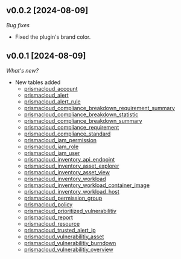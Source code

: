 ## v0.0.2 [2024-08-09]

_Bug fixes_

- Fixed the plugin's brand color.

## v0.0.1 [2024-08-09]

_What's new?_

- New tables added
  - [prismacloud_account](https://hub.steampipe.io/plugins/turbot/prismacloud/tables/prismacloud_account)
  - [prismacloud_alert](https://hub.steampipe.io/plugins/turbot/prismacloud/tables/prismacloud_alert)
  - [prismacloud_alert_rule](https://hub.steampipe.io/plugins/turbot/prismacloud/tables/prismacloud_alert_rule)
  - [prismacloud_compliance_breakdown_requirement_summary](https://hub.steampipe.io/plugins/turbot/prismacloud/tables/prismacloud_compliance_breakdown_requirement_summary)
  - [prismacloud_compliance_breakdown_statistic](https://hub.steampipe.io/plugins/turbot/prismacloud/tables/prismacloud_compliance_breakdown_statistic)
  - [prismacloud_compliance_breakdown_summary](https://hub.steampipe.io/plugins/turbot/prismacloud/tables/prismacloud_compliance_breakdown_summary)
  - [prismacloud_compliance_requirement](https://hub.steampipe.io/plugins/turbot/prismacloud/tables/prismacloud_compliance_requirement)
  - [prismacloud_compliance_standard](https://hub.steampipe.io/plugins/turbot/prismacloud/tables/prismacloud_compliance_standard)
  - [prismacloud_iam_permission](https://hub.steampipe.io/plugins/turbot/prismacloud/tables/prismacloud_iam_permission)
  - [prismacloud_iam_role](https://hub.steampipe.io/plugins/turbot/prismacloud/tables/prismacloud_iam_role)
  - [prismacloud_iam_user](https://hub.steampipe.io/plugins/turbot/prismacloud/tables/prismacloud_iam_user)
  - [prismacloud_inventory_api_endpoint](https://hub.steampipe.io/plugins/turbot/prismacloud/tables/prismacloud_inventory_api_endpoint)
  - [prismacloud_inventory_asset_explorer](https://hub.steampipe.io/plugins/turbot/prismacloud/tables/prismacloud_inventory_asset_explorer)
  - [prismacloud_inventory_asset_view](https://hub.steampipe.io/plugins/turbot/prismacloud/tables/prismacloud_inventory_asset_view)
  - [prismacloud_inventory_workload](https://hub.steampipe.io/plugins/turbot/prismacloud/tables/prismacloud_inventory_workload)
  - [prismacloud_inventory_workload_container_image](https://hub.steampipe.io/plugins/turbot/prismacloud/tables/prismacloud_inventory_workload_container_image)
  - [prismacloud_inventory_workload_host](https://hub.steampipe.io/plugins/turbot/prismacloud/tables/prismacloud_inventory_workload_host)
  - [prismacloud_permission_group](https://hub.steampipe.io/plugins/turbot/prismacloud/tables/prismacloud_permission_group)
  - [prismacloud_policy](https://hub.steampipe.io/plugins/turbot/prismacloud/tables/prismacloud_policy)
  - [prismacloud_prioritized_vulnerabilitiy](https://hub.steampipe.io/plugins/turbot/prismacloud/tables/prismacloud_prioritized_vulnerabilitiy)
  - [prismacloud_report](https://hub.steampipe.io/plugins/turbot/prismacloud/tables/prismacloud_report)
  - [prismacloud_resource](https://hub.steampipe.io/plugins/turbot/prismacloud/tables/prismacloud_resource)
  - [prismacloud_trusted_alert_ip](https://hub.steampipe.io/plugins/turbot/prismacloud/tables/prismacloud_trusted_alert_ip)
  - [prismacloud_vulnerabilitiy_asset](https://hub.steampipe.io/plugins/turbot/prismacloud/tables/prismacloud_vulnerabilitiy_asset)
  - [prismacloud_vulnerabilitiy_burndown](https://hub.steampipe.io/plugins/turbot/prismacloud/tables/prismacloud_vulnerabilitiy_burndown)
  - [prismacloud_vulnerabilitiy_overview](https://hub.steampipe.io/plugins/turbot/prismacloud/tables/prismacloud_vulnerabilitiy_overview)
